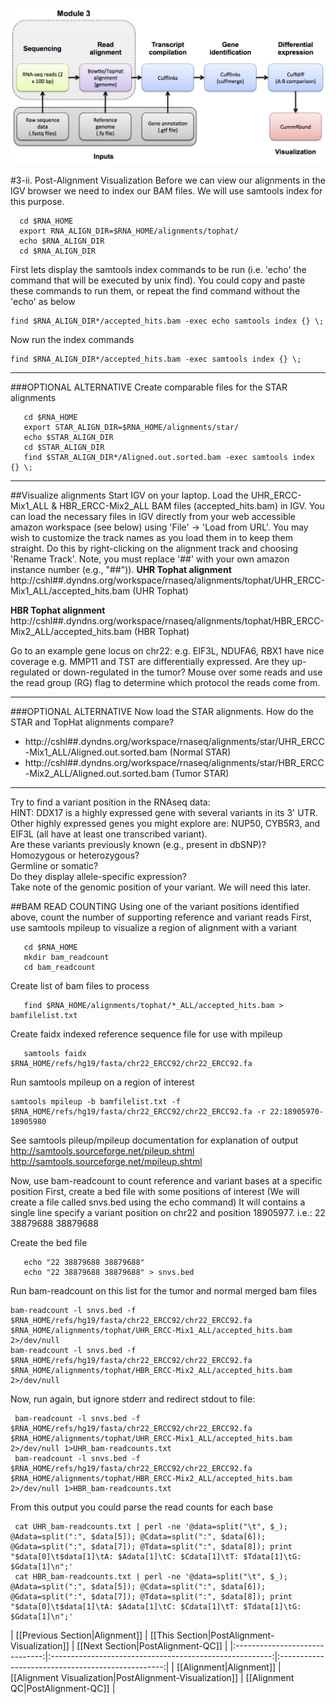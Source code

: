![RNA-seq Flowchart - Module 3](Images/RNA-seq_Flowchart3.png)

#3-ii. Post-Alignment Visualization
Before we can view our alignments in the IGV browser we need to index our BAM files.  We will use samtools index for this purpose.

      cd $RNA_HOME
      export RNA_ALIGN_DIR=$RNA_HOME/alignments/tophat/
      echo $RNA_ALIGN_DIR
      cd $RNA_ALIGN_DIR
	
First lets display the samtools index commands to be run (i.e. 'echo' the command that will be executed by unix find). You could copy and paste these commands to run them, or repeat the find command without the 'echo' as below

    find $RNA_ALIGN_DIR*/accepted_hits.bam -exec echo samtools index {} \;
	        
Now run the index commands

    find $RNA_ALIGN_DIR*/accepted_hits.bam -exec samtools index {} \;

---
###OPTIONAL ALTERNATIVE
Create comparable files for the STAR alignments

       cd $RNA_HOME
       export STAR_ALIGN_DIR=$RNA_HOME/alignments/star/
       echo $STAR_ALIGN_DIR
       cd $STAR_ALIGN_DIR
       find $STAR_ALIGN_DIR*/Aligned.out.sorted.bam -exec samtools index {} \;
---

##Visualize alignments
Start IGV on your laptop. Load the UHR_ERCC-Mix1_ALL & HBR_ERCC-Mix2_ALL BAM files (accepted_hits.bam) in IGV. You can load the necessary files in IGV directly from your web accessible amazon workspace (see below) using 'File' -> 'Load from URL'. You may wish to customize the track names as you load them in to keep them straight. Do this by right-clicking on the alignment track and choosing 'Rename Track'. Note, you must replace '##' with your own amazon instance number (e.g., "##")).
**UHR Tophat alignment**
http://cshl##.dyndns.org/workspace/rnaseq/alignments/tophat/UHR_ERCC-Mix1_ALL/accepted_hits.bam (UHR Tophat)

**HBR Tophat alignment**
http://cshl##.dyndns.org/workspace/rnaseq/alignments/tophat/HBR_ERCC-Mix2_ALL/accepted_hits.bam (HBR Tophat)

Go to an example gene locus on chr22:
 e.g. EIF3L, NDUFA6, RBX1 have nice coverage
 e.g. MMP11 and TST are differentially expressed. Are they up-regulated or down-regulated in the tumor?
 Mouse over some reads and use the read group (RG) flag to determine which protocol the reads come from.

---
###OPTIONAL ALTERNATIVE
Now load the STAR alignments. How do the STAR and TopHat alignments compare?

* http://cshl##.dyndns.org/workspace/rnaseq/alignments/star/UHR_ERCC-Mix1_ALL/Aligned.out.sorted.bam (Normal STAR)
* http://cshl##.dyndns.org/workspace/rnaseq/alignments/star/HBR_ERCC-Mix2_ALL/Aligned.out.sorted.bam (Tumor STAR)

---

Try to find a variant position in the RNAseq data:  
HINT: DDX17 is a highly expressed gene with several variants in its 3' UTR.  
Other highly expressed genes you might explore are: NUP50, CYB5R3, and EIF3L (all have at least one transcribed variant).  
Are these variants previously known (e.g., present in dbSNP)?  
Homozygous or heterozygous?  
Germline or somatic?  
Do they display allele-specific expression?  
Take note of the genomic position of your variant. We will need this later.  
	
##BAM READ COUNTING
Using one of the variant positions identified above, count the number of supporting reference and variant reads
First, use samtools mpileup to visualize a region of alignment with a variant

       cd $RNA_HOME
       mkdir bam_readcount
       cd bam_readcount
	
Create list of bam files to process

       find $RNA_HOME/alignments/tophat/*_ALL/accepted_hits.bam > bamfilelist.txt
	
Create faidx indexed reference sequence file for use with mpileup

       samtools faidx $RNA_HOME/refs/hg19/fasta/chr22_ERCC92/chr22_ERCC92.fa
	
Run samtools mpileup on a region of interest

    samtools mpileup -b bamfilelist.txt -f $RNA_HOME/refs/hg19/fasta/chr22_ERCC92/chr22_ERCC92.fa -r 22:18905970-18905980
	
See samtools pileup/mpileup documentation for explanation of output
 http://samtools.sourceforge.net/pileup.shtml
 http://samtools.sourceforge.net/mpileup.shtml
	
Now, use bam-readcount to count reference and variant bases at a specific position
First, create a bed file with some positions of interest (We will create a file called snvs.bed using the echo command)
It will contains a single line specify a variant position on chr22 and position 18905977.  i.e.:
22	38879688	38879688
	
Create the bed file

       echo "22 38879688 38879688"
       echo "22 38879688 38879688" > snvs.bed
	
Run bam-readcount on this list for the tumor and normal merged bam files

    bam-readcount -l snvs.bed -f $RNA_HOME/refs/hg19/fasta/chr22_ERCC92/chr22_ERCC92.fa $RNA_HOME/alignments/tophat/UHR_ERCC-Mix1_ALL/accepted_hits.bam 2>/dev/null
    bam-readcount -l snvs.bed -f $RNA_HOME/refs/hg19/fasta/chr22_ERCC92/chr22_ERCC92.fa $RNA_HOME/alignments/tophat/HBR_ERCC-Mix2_ALL/accepted_hits.bam 2>/dev/null

Now, run again, but ignore stderr and redirect stdout to file:

     bam-readcount -l snvs.bed -f $RNA_HOME/refs/hg19/fasta/chr22_ERCC92/chr22_ERCC92.fa $RNA_HOME/alignments/tophat/UHR_ERCC-Mix1_ALL/accepted_hits.bam 2>/dev/null 1>UHR_bam-readcounts.txt
     bam-readcount -l snvs.bed -f $RNA_HOME/refs/hg19/fasta/chr22_ERCC92/chr22_ERCC92.fa $RNA_HOME/alignments/tophat/HBR_ERCC-Mix2_ALL/accepted_hits.bam 2>/dev/null 1>HBR_bam-readcounts.txt
	
From this output you could parse the read counts for each base

     cat UHR_bam-readcounts.txt | perl -ne '@data=split("\t", $_); @Adata=split(":", $data[5]); @Cdata=split(":", $data[6]); @Gdata=split(":", $data[7]); @Tdata=split(":", $data[8]); print "$data[0]\t$data[1]\tA: $Adata[1]\tC: $Cdata[1]\tT: $Tdata[1]\tG: $Gdata[1]\n";'
     cat HBR_bam-readcounts.txt | perl -ne '@data=split("\t", $_); @Adata=split(":", $data[5]); @Cdata=split(":", $data[6]); @Gdata=split(":", $data[7]); @Tdata=split(":", $data[8]); print "$data[0]\t$data[1]\tA: $Adata[1]\tC: $Cdata[1]\tT: $Tdata[1]\tG: $Gdata[1]\n";'

| [[Previous Section|Alignment]] | [[This Section|PostAlignment-Visualization]]            | [[Next Section|PostAlignment-QC]] |
|:------------------------------:|:-------------------------------------------------------:|:-------------------------------------------------:|
| [[Alignment|Alignment]]        | [[Alignment Visualization|PostAlignment-Visualization]] | [[Alignment QC|PostAlignment-QC]]      |
